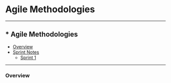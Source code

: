 # Agile Methodologies

<hr>

## * Agile Methodologies
  * [Overview](overview)
  * [Sprint Notes](sprint-notes)
    * [Sprint 1](sprint-1)

<hr>

### Overview





